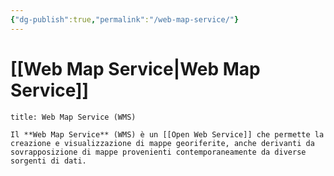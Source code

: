 ```yaml
---
{"dg-publish":true,"permalink":"/web-map-service/"}
---
```


# [[Web Map Service\|Web Map Service]]

```ad-Definizione
title: Web Map Service (WMS)

Il **Web Map Service** (WMS) è un [[Open Web Service]] che permette la creazione e visualizzazione di mappe georiferite, anche derivanti da sovrapposizione di mappe provenienti contemporaneamente da diverse sorgenti di dati.

```
